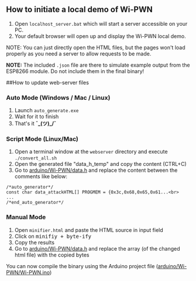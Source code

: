 ## How to initiate a local demo of Wi-PWN
1. Open `localhost_server.bat` which will start a server accessible on your PC.
2. Your default browser will open up and display the Wi-PWN local demo.

NOTE: You can just directly open the HTML files, but the pages won't load properly as you need a server to allow requests to be made.

**NOTE:** The included `.json` file are there to simulate example output from the ESP8266 module. Do not include them in the final binary! 


##How to update web-server files

### Auto Mode (Windows / Mac / Linux)

1. Launch `auto_generate.exe`
2. Wait for it to finish
3. That's it **¯\_(ツ)_/¯**
### Script Mode (Linux/Mac)
1. Open a terminal window at the `webserver` directory and execute `./convert_all.sh`
2. Open the generated file "data_h_temp" and copy the content (CTRL+C)
3. Go to [arduino/Wi-PWN/data.h](http://github.com/Wi-PWN/Wi-PWN/arduino/Wi-PWN/data.h) and replace the content between the comments like below:

<b></b>

    /*auto_generator*/
    const char data_attackHTML[] PROGMEM = {0x3c,0x68,0x65,0x61...<br>
    ...
    /*end_auto_generator*/


### Manual Mode

1. Open `minifier.html` and paste the HTML source in input field  
2. Click on <kbd>minifiy + byte-ify</kbd>  
3. Copy the results  
4. Go to [arduino/Wi-PWN/data.h](http://github.com/Wi-PWN/Wi-PWN/arduino/Wi-PWN/data.h) and replace the array (of the changed html file) with the copied bytes  

You can now compile the binary using the Arduino project file ([arduino/Wi-PWN/Wi-PWN.ino](http://github.com/Wi-PWN/Wi-PWN/arduino/Wi-PWN/Wi-PWN.ino))